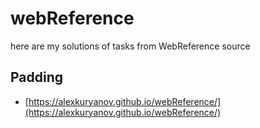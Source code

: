 # webReference

here are my solutions of tasks from WebReference source
## Padding
* [https://alexkuryanov.github.io/webReference/](https://alexkuryanov.github.io/webReference/)
